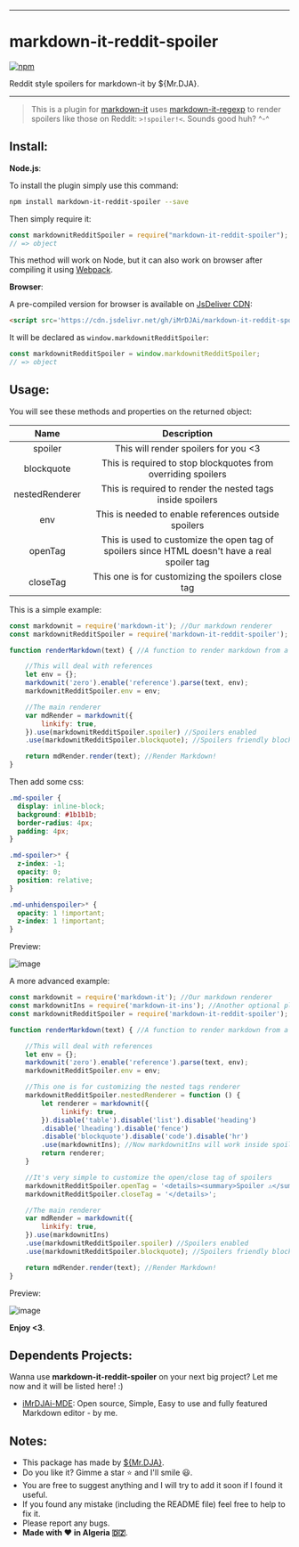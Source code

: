 ***
# markdown-it-reddit-spoiler
[![npm](https://img.shields.io/npm/v/markdown-it-reddit-spoiler?color=red)](https://www.npmjs.com/package/markdown-it-reddit-spoiler)

Reddit style spoilers for markdown-it by ${Mr.DJA}.
***

>This is a plugin for [markdown-it](https://github.com/markdown-it/markdown-it) uses [markdown-it-regexp](https://github.com/rlidwka/markdown-it-regexp) to render spoilers like those on Reddit: `>!spoiler!<`. Sounds good huh? \^-^

## Install:
**Node.js**:

To install the plugin simply use this command:
```bash
npm install markdown-it-reddit-spoiler --save
```
Then simply require it:
```js
const markdownitRedditSpoiler = require("markdown-it-reddit-spoiler");
// => object
```
This method will work on Node, but it can also work on browser after compiling it using [Webpack](https://webpack.js.org/guides/getting-started/).

**Browser**:

A pre-compiled version for browser is available on [JsDeliver CDN](https://cdn.jsdelivr.net/gh/iMrDJAi/markdown-it-reddit-spoiler/dist/main.js):
```html
<script src='https://cdn.jsdelivr.net/gh/iMrDJAi/markdown-it-reddit-spoiler/dist/main.js'></script>
```
It will be declared as `window.markdownitRedditSpoiler`:
```js
const markdownitRedditSpoiler = window.markdownitRedditSpoiler;
// => object
```

## Usage:

You will see these methods and properties on the returned object:

| Name | Description |
|:--:|:--:|
| spoiler | This will render spoilers for you <3 |
| blockquote | This is required to stop blockquotes from overriding spoilers |
| nestedRenderer | This is required to render the nested tags inside spoilers |
| env | This is needed to enable references outside spoilers | 
| openTag | This is used to customize the open tag of spoilers since HTML doesn't have a real spoiler tag | 
| closeTag | This one is for customizing the spoilers close tag | 

This is a simple example:

```js
const markdownit = require('markdown-it'); //Our markdown renderer
const markdownitRedditSpoiler = require('markdown-it-reddit-spoiler'); //Our package

function renderMarkdown(text) { //A function to render markdown from a given string

    //This will deal with references
    let env = {};
    markdownit('zero').enable('reference').parse(text, env);
    markdownitRedditSpoiler.env = env;

    //The main renderer
    var mdRender = markdownit({
        linkify: true,
    }).use(markdownitRedditSpoiler.spoiler) //Spoilers enabled
    .use(markdownitRedditSpoiler.blockquote); //Spoilers friendly block quotes enabled

    return mdRender.render(text); //Render Markdown!
}
```

Then add some css:

```css
.md-spoiler {
  display: inline-block;
  background: #1b1b1b;
  border-radius: 4px;
  padding: 4px;
}

.md-spoiler>* {
  z-index: -1;
  opacity: 0;
  position: relative;
}

.md-unhidenspoiler>* {
  opacity: 1 !important;
  z-index: 1 !important;
}
```

Preview:

![image](https://i.imgur.com/skJEIty.png)

A more advanced example:

```js
const markdownit = require('markdown-it'); //Our markdown renderer
const markdownitIns = require('markdown-it-ins'); //Another optional plugin
const markdownitRedditSpoiler = require('markdown-it-reddit-spoiler'); //Our package

function renderMarkdown(text) { //A function to render markdown from a given string

    //This will deal with references
    let env = {};
    markdownit('zero').enable('reference').parse(text, env);
    markdownitRedditSpoiler.env = env;

    //This one is for customizing the nested tags renderer
    markdownitRedditSpoiler.nestedRenderer = function () {
        let renderer = markdownit({
             linkify: true,
        }).disable('table').disable('list').disable('heading')
        .disable('lheading').disable('fence')
        .disable('blockquote').disable('code').disable('hr')
        .use(markdownitIns); //Now markdownitIns will work inside spoilers
        return renderer;
    }

    //It's very simple to customize the open/close tag of spoilers
    markdownitRedditSpoiler.openTag = '<details><summary>Spoiler ⚠</summary>';
    markdownitRedditSpoiler.closeTag = '</details>';

    //The main renderer
    var mdRender = markdownit({
        linkify: true,
    }).use(markdownitIns)
    .use(markdownitRedditSpoiler.spoiler) //Spoilers enabled
    .use(markdownitRedditSpoiler.blockquote); //Spoilers friendly block quotes enabled

    return mdRender.render(text); //Render Markdown!
}
```

Preview:

![image](https://i.imgur.com/hXtC7OM.png)

**Enjoy <3**.

## Dependents Projects:
Wanna use **markdown-it-reddit-spoiler** on your next big project? Let me now and it will be listed here! :)

- [iMrDJAi-MDE](https://github.com/iMrDJAi/iMrDJAi-MDE): Open source, Simple, Easy to use and fully featured Markdown editor - by me.

## Notes:
- This package has made by [${Mr.DJA}](https://invite.gg/MrDJA).
- Do you like it? Gimme a star ⭐ and I'll smile 😃.
- You are free to suggest anything and I will try to add it soon if I found it useful.
- If you found any mistake (including the README file) feel free to help to fix it.
- Please report any bugs.
- **Made with ❤ in Algeria 🇩🇿**.